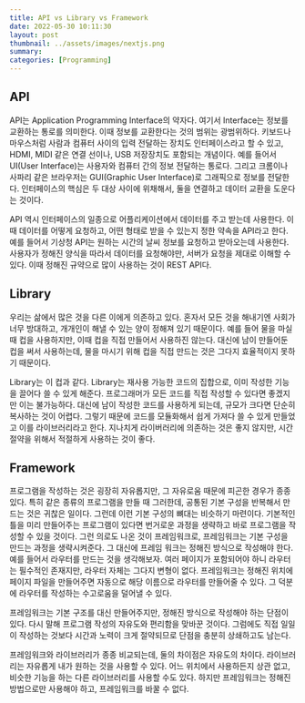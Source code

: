 ```yaml
---
title: API vs Library vs Framework
date: 2022-05-30 10:11:30
layout: post
thumbnail: ../assets/images/nextjs.png
summary:
categories: [Programming]
---
```


## API

API는 Application Programming Interface의 약자다.
여기서 Interface는 정보를 교환하는 통로를 의미한다.
이때 정보를 교환한다는 것의 범위는 광범위하다.
키보드나 마우스처럼 사람과 컴퓨터 사이의 입력 전달하는 장치도 인터페이스라고 할 수 있고, HDMI, MIDI 같은 연결 선이나, USB 저장장치도 포함되는 개념이다.
예를 들어서 UI(User Interface)는 사용자와 컴퓨터 간의 정보 전달하는 통로다.
그리고 크롬이나 사파리 같은 브라우저는 GUI(Graphic User Interface)로 그래픽으로 정보를 전달한다.
인터페이스의 핵심은 두 대상 사이에 위채해서, 둘을 연결하고 데이터 교환을 도운다는 것이다.

API 역시 인터페이스의 일종으로 어플리케이션에서 데이터를 주고 받는데 사용한다.
이때 데이터를 어떻게 요청하고, 어떤 형태로 받을 수 있는지 정한 약속을 API라고 한다.
예를 들어서 기상청 API는 원하는 시간의 날씨 정보를 요청하고 받아오는데 사용한다.
사용자가 정해진 양식을 따라서 데이터를 요청해야만, 서버가 요청을 제대로 이해할 수 있다.
이때 정해진 규약으로 많이 사용하는 것이 REST API다.

## Library

우리는 삶에서 많은 것을 다른 이에게 의존하고 있다.
혼자서 모든 것을 해내기엔 사회가 너무 방대하고, 개개인이 해낼 수 있는 양이 정해져 있기 때문이다.
예를 들어 물을 마실 때 컵을 사용하지만, 이때 컵을 직접 만들어서 사용하진 않는다.
대신에 남이 만들어둔 컵을 써서 사용하는데, 물을 마시기 위해 컵을 직접 만드는 것은 그다지 효율적이지 못하기 때문이다.

Library는 이 컵과 같다.
Library는 재사용 가능한 코드의 집합으로, 이미 작성한 기능을 끌어다 쓸 수 있게 해준다.
프로그래머가 모든 코드를 직접 작성할 수 있다면 좋겠지만 이는 불가능하다.
대신에 남이 작성한 코드를 사용하게 되는데, 규모가 크다면 단순히 복사하는 것이 어렵다.
그렇기 때문에 코드를 모듈화해서 쉽게 가져다 쓸 수 있게 만들었고 이를 라이브러리라고 한다.
지나치게 라이버러리에 의존하는 것은 좋지 않지만, 시간 절약을 위해서 적절하게 사용하는 것이 좋다.

## Framework

프로그램을 작성하는 것은 굉장히 자유롭지만, 그 자유로움 때문에 피곤한 경우가 종종 있다.
특히 같은 종류의 프로그램을 만들 때 그러한데, 공통된 기본 구성을 반복해서 만드는 것은 귀찮은 일이다.
그런데 이런 기본 구성의 뼈대는 비슷하기 마련이다.
기본적인 틀을 미리 만들어주는 프로그램이 있다면 번거로운 과정을 생략하고 바로 프로그램을 작성할 수 있을 것이다.
그런 의로도 나온 것이 프레임워크로, 프레임워크는 기본 구성을 만드는 과정을 생략시켜준다.
그 대신에 프레임 워크는 정해진 방식으로 작성해야 한다.
예를 들어서 라우터를 만드는 것을 생각해보자.
여러 페이지가 포함되어야 하니 라우터는 필수적인 존재지만, 라우터 자체는 그다지 변형이 없다.
프레임워크는 정해진 위치에 페이지 파일을 만들어주면 자동으로 해당 이름으로 라우터를 만들어줄 수 있다.
그 덕분에 라우터를 작성하는 수고로움을 덜어낼 수 있다.

프레임워크는 기본 구조를 대신 만들어주지만, 정해진 방식으로 작성해야 하는 단점이 있다.
다시 말해 프로그램 작성의 자유도와 편리함을 맞바꾼 것이다.
그럼에도 직접 일일이 작성하는 것보다 시간과 노력이 크게 절약되므로 단점을 충분히 상쇄하고도 남는다.

프레임워크와 라이브러리가 종종 비교되는데, 둘의 차이점은 자유도의 차이다.
라이브러리는 자유롭게 내가 원하는 것을 사용할 수 있다.
어느 위치에서 사용하든지 상관 없고, 비슷한 기능을 하는 다른 라이브러리를 사용할 수도 있다.
하지만 프레임워크는 정해진 방법으로만 사용해야 하고, 프레임워크를 바꿀 수 없다.
